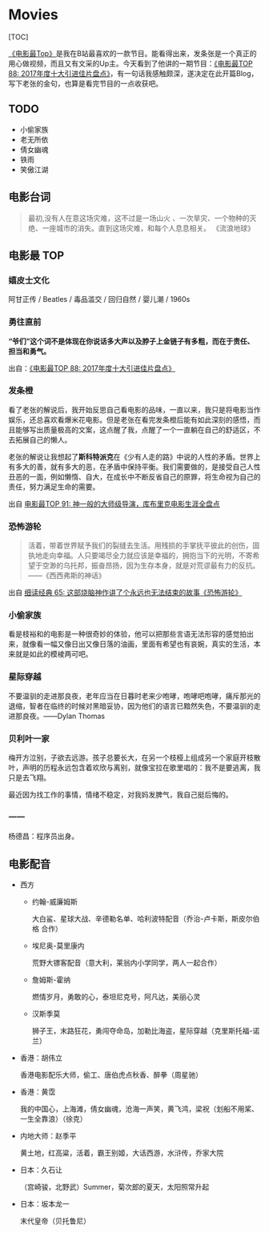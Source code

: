 # Movies

[TOC]

[《电影最Top》](https://space.bilibili.com/17819768?spm_id_from=333.338.viewbox_report.7#/)是我在B站最喜欢的一款节目。能看得出来，发条张是一个真正的用心做视频，而且又有文采的Up主。今天看到了他讲的一期节目：[《电影最TOP 88: 2017年度十大引进佳片盘点》](https://www.bilibili.com/video/av18663010/)，有一句话我感触颇深，遂决定在此开篇Blog，写下老张的金句，也算是看完节目的一点收获吧。

## TODO

* 小偷家族
* 老无所依
* 倩女幽魂
* 铁雨
* 笑傲江湖

## 电影台词

> 最初,没有人在意这场灾难，这不过是一场山火 、一次旱灾、一个物种的灭绝、一座城市的消失。直到这场灾难，和每个人息息相关。 《流浪地球》



## 电影最 TOP

### 嬉皮士文化

阿甘正传 / Beatles / 毒品滥交 / 回归自然 / 婴儿潮 / 1960s

### 勇往直前

**“爷们”这个词不是体现在你说话多大声以及脖子上金链子有多粗，而在于责任、担当和勇气。**

出自：[《电影最TOP 88: 2017年度十大引进佳片盘点》](https://www.bilibili.com/video/av18663010/)

### 发条橙

看了老张的解说后，我开始反思自己看电影的品味，一直以来，我只是将电影当作娱乐，还总喜欢看爆米花电影。但是老张在看完发条橙后能有如此深刻的感悟，而且能够写出质量极高的文案，这点醒了我，点醒了一个一直躺在自己的舒适区，不去拓展自己的懒人。

老张的解说让我想起了**斯科特派克**在《少有人走的路》中说的人性的矛盾。世界上有多大的善，就有多大的恶，在矛盾中保持平衡。我们需要做的，是接受自己人性丑恶的一面，例如懒惰、自大，在成长中不断反省自己的原罪，将生命视为自己的责任，努力满足生命的需要。

出自 [电影最TOP 91: 神一般的大师级导演，库布里克电影生涯全盘点](https://www.bilibili.com/video/av20467279/)

### 恐怖游轮

> 活着，带着世界赋予我们的裂缝去生活。用残损的手掌抚平彼此的创伤，固执地走向幸福。人只要竭尽全力就应该是幸福的，拥抱当下的光明，不寄希望于空渺的乌托邦，振奋昂扬，因为生存本身，就是对荒谬最有力的反抗。——《西西弗斯的神话》

出自 [细读经典 65: 这部烧脑神作讲了个永远也无法结束的故事《恐怖游轮》](https://www.bilibili.com/video/av44837943)

### 小偷家族

看是枝裕和的电影是一种很奇妙的体验，他可以把那些言语无法形容的感觉拍出来，就像看一幅又像日出又像日落的油画，里面有希望也有哀婉，真实的生活，本来就是如此的模棱两可吧。

### 星际穿越

不要温驯的走进那良夜，老年应当在日暮时老来少咆哮，咆哮吧咆哮，痛斥那光的退缩，智者在临终的时候对黑暗妥协，因为他们的语言已黯然失色，不要温驯的走进那良夜。——Dylan Thomas

### 贝利叶一家

梅开方泣别，子欲去远游。孩子总要长大，在另一个枝桠上组成另一个家庭开枝散叶，声明的历程永远包含着欢欣与离别，就像宝拉在歌里唱的：我不是要逃离，我只是去飞翔。

最近因为找工作的事情，情绪不稳定，对我妈发脾气，我自己挺后悔的。

### 一一

杨德昌：程序员出身。

## 电影配音

* 西方

  * 约翰-威廉姆斯

    大白鲨、星球大战、辛德勒名单、哈利波特配音（乔治-卢卡斯，斯皮尔伯格 合作）

  * 埃尼奥-莫里康内

    荒野大镖客配音（意大利，莱翁内小学同学，两人一起合作）

  * 詹姆斯-霍纳

    燃情岁月，勇敢的心，泰坦尼克号，阿凡达，美丽心灵

  * 汉斯季莫

    狮子王，末路狂花，勇闯夺命岛，加勒比海盗，星际穿越（克里斯托福-诺兰）

* 香港：胡伟立

  香港电影配乐大师，偷工、唐伯虎点秋香、醉拳（周星驰）

* 香港：黄霑

  我的中国心，上海滩，倩女幽魂，沧海一声笑，黄飞鸿，梁祝（划船不用桨、一生全靠浪）（徐克）

* 内地大师：赵季平

  黄土地，红高粱，活着，霸王别姬，大话西游，水浒传，乔家大院

* 日本：久石让

  （宫崎骏，北野武）Summer，菊次郎的夏天，太阳照常升起

* 日本：坂本龙一

  末代皇帝（贝托鲁尼）